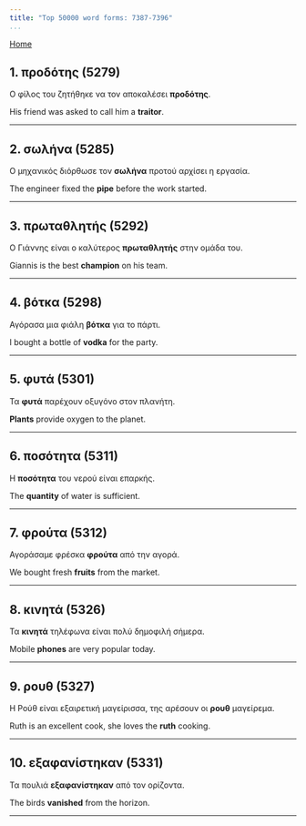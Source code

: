 ```yaml
---
title: "Top 50000 word forms: 7387-7396"
...
```


[Home](./) 

## 1. προδότης (5279)

Ο φίλος του ζητήθηκε να τον αποκαλέσει **προδότης**.  

His friend was asked to call him a **traitor**.

---

## 2. σωλήνα (5285)

Ο μηχανικός διόρθωσε τον **σωλήνα** προτού αρχίσει η εργασία.

The engineer fixed the **pipe** before the work started.

---

## 3. πρωταθλητής (5292)

Ο Γιάννης είναι ο καλύτερος **πρωταθλητής** στην ομάδα του.  

Giannis is the best **champion** on his team.

---

## 4. βότκα (5298)

Αγόρασα μια φιάλη **βότκα** για το πάρτι.

I bought a bottle of **vodka** for the party.

---

## 5. φυτά (5301)

Τα **φυτά** παρέχουν οξυγόνο στον πλανήτη.  

**Plants** provide oxygen to the planet.

---

## 6. ποσότητα (5311)

Η **ποσότητα** του νερού είναι επαρκής.

The **quantity** of water is sufficient.

---

## 7. φρούτα (5312)

Αγοράσαμε φρέσκα **φρούτα** από την αγορά.  

We bought fresh **fruits** from the market.

---

## 8. κινητά (5326)

Τα **κινητά** τηλέφωνα είναι πολύ δημοφιλή σήμερα.

Mobile **phones** are very popular today.

---

## 9. ρουθ (5327)

Η Ρούθ είναι εξαιρετική μαγείρισσα, της αρέσουν οι **ρουθ** μαγείρεμα.

Ruth is an excellent cook, she loves the **ruth** cooking.

---

## 10. εξαφανίστηκαν (5331)

Τα πουλιά **εξαφανίστηκαν** από τον ορίζοντα.  

The birds **vanished** from the horizon.

---

